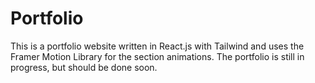 # Portfolio
This is a portfolio website written in React.js with Tailwind and uses the Framer Motion Library for the section animations. The portfolio is still in progress, but should be done soon. 
